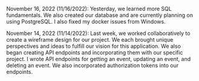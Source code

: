 November 16, 2022 (11/16/2022):
Yesterday, we learned more SQL fundamentals. We also created our database and are currently planning on using PostgreSQL. I also fixed my docker issues from Windows.

November 14, 2022 (11/14/2022):
Last week, we worked collaboratively to create a wireframe design for our project. We each brought unique perspectives and ideas to fulfill our vision for this application. We also began creating API endpoints and incorporating them with our specific project. I wrote API endpoints for getting an event, updating an event, and deleting an event. We also incorporated authorization tokens into our endpoints.
